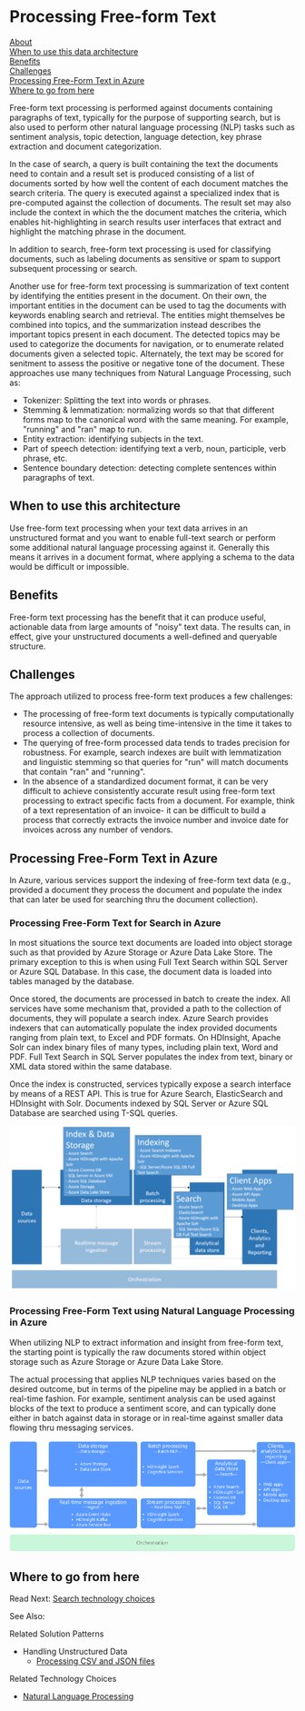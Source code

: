 # Processing Free-form Text

[About]()  
[When to use this data architecture](#whentouse)  
[Benefits](#benefits)  
[Challenges](#challenges)  
[Processing Free-Form Text in Azure](#inazure)   
[Where to go from here](#wheretogo)  

<a name="about"></a>
Free-form text processing is performed against documents containing paragraphs of text, typically for the purpose of supporting search, but is also used to perform other natural language processing (NLP) tasks such as sentiment analysis, topic detection, language detection, key phrase extraction and document categorization.

In the case of search, a query is built containing the text the documents need to contain and a result set is produced consisting of a list of documents sorted by how well the content of each document matches the search criteria. The query is executed against a specialized index that is pre-computed against the collection of documents. The result set may also include the context in which the the document matches the criteria, which enables hit-highlighting in search results user interfaces that extract and highlight the matching phrase in the document. 

In addition to search, free-form text processing is used for classifying documents, such as labeling documents as sensitive or spam to support subsequent processing or search. 

Another use for free-form text processing is summarization of text content by identifying the entities present in the document. On their own, the important entities in the document can be used to tag the documents with keywords enabling search and retrieval. The entities might themselves be combined into topics, and the summarization instead describes the important topics present in each document. The detected topics may be used to categorize the documents for navigation, or to enumerate related documents given a selected topic. Alternately, the text may be scored for senitment to assess the positive or negative tone of the document. These approaches use many techniques from Natural Language Processing, such as:
- Tokenizer: Splitting the text into words or phrases.
- Stemming & lemmatization: normalizing words so that that different forms map to the canonical word with the same meaning. For example, "running" and "ran" map to run. 
- Entity extraction: identifying subjects in the text.
- Part of speech detection: identifying text a verb, noun, participle, verb phrase, etc.
- Sentence boundary detection: detecting complete sentences within paragraphs of text.


## <a name="whentouse"></a>When to use this architecture
Use free-form text processing when your text data arrives in an unstructured format and you want to enable full-text search or perform some additional natural language processing against it. Generally this means it arrives in a document format, where applying a schema to the data would be difficult or impossible.

## <a name="benefits"></a>Benefits
Free-form text processing has the benefit that it can produce useful, actionable data from large amounts of "noisy" text data. The results can, in effect, give your unstructured documents a well-defined and queryable structure.

## <a name="challenges"></a>Challenges
The approach utilized to process free-form text produces a few challenges:
- The processing of free-form text documents is typically computationally resource intensive, as well as being time-intensive in the time it takes to process a collection of documents.
- The querying of free-form processed data tends to trades precision for robustness. For example, search indexes are built with lemmatization and linguistic stemming so that queries for "run" will match documents that contain "ran" and "running".
- In the absence of a standardized document format, it can be very difficult to achieve consistently accurate result using free-form text processing to extract specific facts from a document. For example, think of a text representation of an invoice- it can be difficult to build a process that correctly extracts the invoice number and invoice date for invoices across any number of vendors.

## <a name="inazure"></a>Processing Free-Form Text in Azure
In Azure, various services support the indexing of free-form text data (e.g., provided a document they process the document and populate the index that can later be used for searching thru the document collection).

### Processing Free-Form Text for Search in Azure
In most situations the source text documents are loaded into object storage such as that provided by Azure Storage or Azure Data Lake Store. The primary exception to this is when using Full Text Search within SQL Server or Azure SQL Database. In this case, the document data is loaded into tables managed by the database.

Once stored, the documents are processed in batch to create the index. All services have some mechanism that, provided a path to the collection of documents, they will populate a search index. Azure Search provides indexers that can automatically populate the index provided documents ranging from plain text, to Excel and PDF formats. On HDInsight, Apache Solr can index binary files of many types, including plain text, Word and PDF. Full Text Search in SQL Server populates the index from text, binary or XML data stored within the same database. 

Once the index is constructed, services typically expose a search interface by means of a REST API. This is true for Azure Search, ElasticSearch and HDInsight with Solr. Documents indexed by SQL Server or Azure SQL Database are searched using T-SQL queries. 

![Processing free-form text in Azure](./images/free-form-text-pipeline.png)


### Processing Free-Form Text using Natural Language Processing in Azure
When utilizing NLP to extract information and insight from free-form text, the starting point is typically the raw documents stored within object storage such as Azure Storage or Azure Data Lake Store. 

The actual processing that applies NLP techniques varies based on the desired outcome, but in terms of the pipeline may be applied in a batch or real-time fashion. For example, sentiment analysis can be used against blocks of the text to produce a sentiment score, and can typically done either in batch against data in storage or in real-time against smaller data flowing thru messaging services. 

![Using NLP with free-form text in Azure](./images/nlp-pipeline.png)

## <a name="wheretogo"></a>Where to go from here
Read Next:
[Search technology choices](../technology-choices/search-options.md)

See Also:

Related Solution Patterns
- Handling Unstructured Data
    - [Processing CSV and JSON files](./processing-csv-and-json-files.md)

Related Technology Choices
- [Natural Language Processing](../technology-choices/natural-language-processing.md)